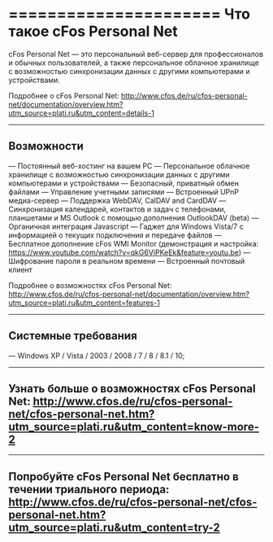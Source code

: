 ======================
Что такое cFos Personal Net
======================

cFos Personal Net — это персональный веб-сервер для профессионалов и обычных пользователей, а также персональное облачное хранилище с возможностью синхронизации данных с другими компьютерами и устройствами.

Подробнее о cFos Personal Net:
http://www.cfos.de/ru/cfos-personal-net/documentation/overview.htm?utm_source=plati.ru&utm_content=details-1


------------------ 
Возможности 
------------------ 

— Постоянный веб-хостинг на вашем PC
— Персональное облачное хранилище с возможностью синхронизации данных с другими компьютерами и устройствами
— Безопасный, приватный обмен файлами
— Управление учетными записями
— Встроенный UPnP медиа-сервер
— Поддержка WebDAV, CalDAV and CardDAV
— Синхронизация календарей, контактов и задач с телефонами, планшетами и MS Outlook с помощью дополнения OutlookDAV (beta)
— Органичная интеграция Javascript
— Гаджет для Windows Vista/7 с информацией о текущих подключения и передаче файлов
— Бесплатное дополнение cFos WMI Monitor (демонстрация и настройка: https://www.youtube.com/watch?v=qkG6ViPKeEk&feature=youtu.be)
— Шифрование пароля в реальном времени
— Встроенный почтовый клиент

Подробнее о возможностях cFos Personal Net:
http://www.cfos.de/ru/cfos-personal-net/documentation/overview.htm?utm_source=plati.ru&utm_content=features-1


------------------------------- 
Системные требования 
------------------------------- 

— Windows XP / Vista / 2003 / 2008 / 7 / 8 / 8.1 / 10; 


--------------------------------------------------------------------------------------------------------------------- 
Узнать больше о возможностях cFos Personal Net: 
http://www.cfos.de/ru/cfos-personal-net/cfos-personal-net.htm?utm_source=plati.ru&utm_content=know-more-2 
---------------------------------------------------------------------------------------------------------------------- 


----------------------------------------------------------------------------------------------------------- 
Попробуйте cFos Personal Net бесплатно в течении триального периода: 
http://www.cfos.de/ru/cfos-personal-net/cfos-personal-net.htm?utm_source=plati.ru&utm_content=try-2 
-----------------------------------------------------------------------------------------------------------